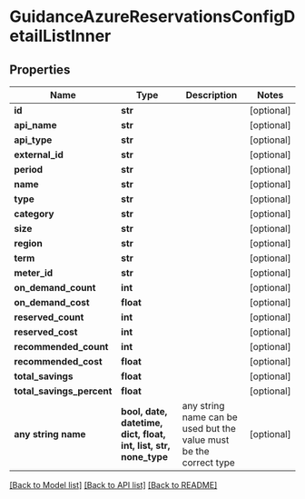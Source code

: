 # GuidanceAzureReservationsConfigDetailListInner


## Properties
Name | Type | Description | Notes
------------ | ------------- | ------------- | -------------
**id** | **str** |  | [optional] 
**api_name** | **str** |  | [optional] 
**api_type** | **str** |  | [optional] 
**external_id** | **str** |  | [optional] 
**period** | **str** |  | [optional] 
**name** | **str** |  | [optional] 
**type** | **str** |  | [optional] 
**category** | **str** |  | [optional] 
**size** | **str** |  | [optional] 
**region** | **str** |  | [optional] 
**term** | **str** |  | [optional] 
**meter_id** | **str** |  | [optional] 
**on_demand_count** | **int** |  | [optional] 
**on_demand_cost** | **float** |  | [optional] 
**reserved_count** | **int** |  | [optional] 
**reserved_cost** | **int** |  | [optional] 
**recommended_count** | **int** |  | [optional] 
**recommended_cost** | **float** |  | [optional] 
**total_savings** | **float** |  | [optional] 
**total_savings_percent** | **float** |  | [optional] 
**any string name** | **bool, date, datetime, dict, float, int, list, str, none_type** | any string name can be used but the value must be the correct type | [optional]

[[Back to Model list]](../README.md#documentation-for-models) [[Back to API list]](../README.md#documentation-for-api-endpoints) [[Back to README]](../README.md)


